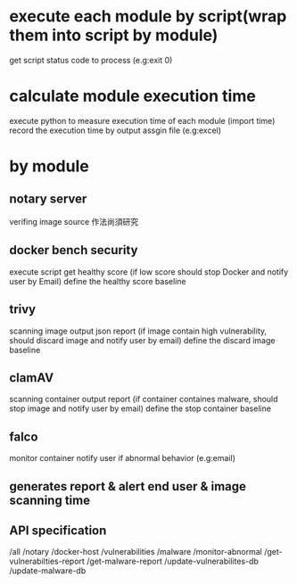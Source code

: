 # execute each module by script(wrap them into script by module)
get script status code to process (e.g:exit 0)

# calculate module execution time
execute python to measure execution time of each module (import time)
record the execution time by output assgin file (e.g:excel)

# by module
## notary server
verifing image source
作法尚須研究
## docker bench security
execute script
get healthy score (if low score should stop Docker and notify user by Email)
define the healthy score baseline
## trivy
scanning image
output json report (if image contain high vulnerability, should discard image and notify user by email)
define the discard image baseline
## clamAV
scanning container
output report (if container containes malware, should stop image and notify user by email)
define the stop container baseline
## falco
monitor container
notify user if abnormal behavior (e.g:email)


## generates report & alert end user & image scanning time

## API specification
/all
/notary
/docker-host
/vulnerabilities
/malware
/monitor-abnormal
/get-vulnerabilties-report
/get-malware-report
/update-vulnerabilites-db
/update-malware-db
